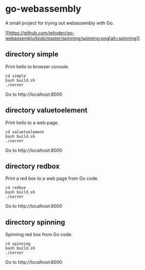 # go-webassembly

A small project for trying out webassembly with Go.

[[https://github.com/jelinden/go-webassembly/blob/master/spinning/spinning.png|alt=spinning]]

## directory simple

Print hello to browser console.

```
cd simple
bash build.sh
./server
```

Go to http://localhost:8000

## directory valuetoelement

Print hello to a web page.

```
cd valuetoelement
bash build.sh
./server
```

Go to http://localhost:8000

## directory redbox

Print a red box to a web page from Go code.

```
cd redbox
bash build.sh
./server
```

Go to http://localhost:8000

## directory spinning

Spinning red box from Go code.

```
cd spinning
bash build.sh
./server
```

Go to http://localhost:8000
